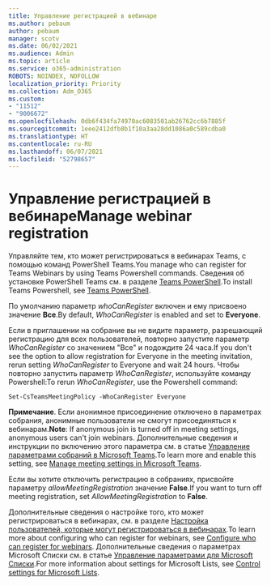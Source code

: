 ```yaml
---
title: Управление регистрацией в вебинаре
ms.author: pebaum
author: pebaum
manager: scotv
ms.date: 06/02/2021
ms.audience: Admin
ms.topic: article
ms.service: o365-administration
ROBOTS: NOINDEX, NOFOLLOW
localization_priority: Priority
ms.collection: Adm_O365
ms.custom:
- "11512"
- "9006672"
ms.openlocfilehash: 0db6f434fa74970ac6083501ab26762cc6b7885f
ms.sourcegitcommit: 1eee2412dfb8b1f10a3aa28dd1086a0c589cdba0
ms.translationtype: HT
ms.contentlocale: ru-RU
ms.lasthandoff: 06/07/2021
ms.locfileid: "52798657"
---
```

# <a name="manage-webinar-registration"></a><span data-ttu-id="6fc78-102">Управление регистрацией в вебинаре</span><span class="sxs-lookup"><span data-stu-id="6fc78-102">Manage webinar registration</span></span>

<span data-ttu-id="6fc78-103">Управляйте тем, кто может регистрироваться в вебинарах Teams, с помощью команд PowerShell Teams.</span><span class="sxs-lookup"><span data-stu-id="6fc78-103">You manage who can register for Teams Webinars by using Teams Powershell commands.</span></span> <span data-ttu-id="6fc78-104">Сведения об установке PowerShell Teams см. в разделе [Teams PowerShell](/microsoftteams/teams-powershell-install).</span><span class="sxs-lookup"><span data-stu-id="6fc78-104">To install Teams Powershell, see [Teams PowerShell](/microsoftteams/teams-powershell-install).</span></span> 

<span data-ttu-id="6fc78-105">По умолчанию параметр *whoCanRegister* включен и ему присвоено значение **Все**.</span><span class="sxs-lookup"><span data-stu-id="6fc78-105">By default, *WhoCanRegister* is enabled and set to **Everyone**.</span></span> 

<span data-ttu-id="6fc78-106">Если в приглашении на собрание вы не видите параметр, разрешающий регистрацию для всех пользователей, повторно запустите параметр *WhoCanRegister* со значением "Все" и подождите 24 часа.</span><span class="sxs-lookup"><span data-stu-id="6fc78-106">If you don't see the option to allow registration for Everyone in the meeting invitation, rerun setting *WhoCanRegister* to Everyone and wait 24 hours.</span></span> <span data-ttu-id="6fc78-107">Чтобы повторно запустить параметр *WhoCanRegister*, используйте команду Powershell:</span><span class="sxs-lookup"><span data-stu-id="6fc78-107">To rerun *WhoCanRegister*, use the Powershell command:</span></span>

`Set-CsTeamsMeetingPolicy -WhoCanRegister Everyone`

<span data-ttu-id="6fc78-108">**Примечание**. Если анонимное присоединение отключено в параметрах собрания, анонимные пользователи не смогут присоединяться к вебинарам.</span><span class="sxs-lookup"><span data-stu-id="6fc78-108">**Note**: If anonymous join is turned off in meeting settings, anonymous users can't join webinars.</span></span> <span data-ttu-id="6fc78-109">Дополнительные сведения и инструкции по включению этого параметра см. в статье [Управление параметрами собраний в Microsoft Teams](/microsoftteams/meeting-settings-in-teams).</span><span class="sxs-lookup"><span data-stu-id="6fc78-109">To learn more and enable this setting, see [Manage meeting settings in Microsoft Teams](/microsoftteams/meeting-settings-in-teams).</span></span>

<span data-ttu-id="6fc78-110">Если вы хотите отключить регистрацию в собраниях, присвойте параметру *allowMeetingRegistration* значение **False**.</span><span class="sxs-lookup"><span data-stu-id="6fc78-110">If you want to turn off meeting registration, set *AllowMeetingRegistration* to **False**.</span></span>

<span data-ttu-id="6fc78-111">Дополнительные сведения о настройке того, кто может регистрироваться в вебинарах, см. в разделе [Настройка пользователей, которые могут регистрироваться в вебинарах](/microsoftteams/set-up-webinars?source=docs#configure-who-can-register-for-webinars).</span><span class="sxs-lookup"><span data-stu-id="6fc78-111">To learn more about configuring who can register for webinars, see [Configure who can register for webinars](/microsoftteams/set-up-webinars?source=docs#configure-who-can-register-for-webinars).</span></span> <span data-ttu-id="6fc78-112">Дополнительные сведения о параметрах Microsoft Списки см. в статье [Управление параметрами для Microsoft Списки](/sharepoint/control-lists).</span><span class="sxs-lookup"><span data-stu-id="6fc78-112">For more information about settings for Microsoft Lists, see [Control settings for Microsoft Lists](/sharepoint/control-lists).</span></span>
